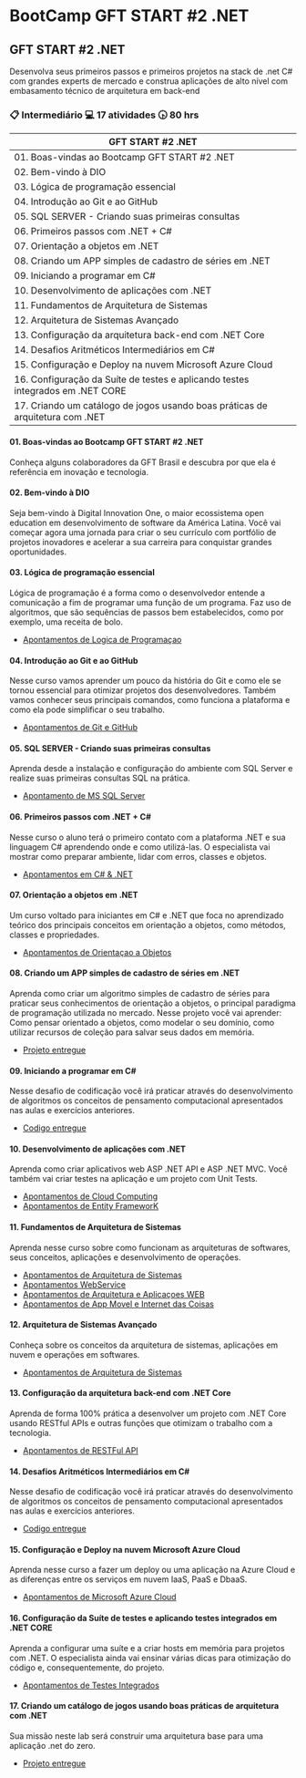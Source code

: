 # BootCamp GFT START #2 .NET

## GFT START #2 .NET

Desenvolva seus primeiros passos e primeiros projetos na stack de .net C# com grandes experts de mercado e construa aplicações de alto nível com embasamento técnico de arquitetura em back-end

### :clipboard: Intermediário   :computer: 17 atividades  :clock430: 80 hrs

| GFT START #2 .NET |
|-------------------------------------|
| 01. Boas-vindas ao Bootcamp GFT START #2 .NET |
| 02. Bem-vindo à DIO   |
| 03. Lógica de programação essencial |
| 04. Introdução ao Git e ao GitHub |
| 05. SQL SERVER - Criando suas primeiras consultas |
| 06. Primeiros passos com .NET + C#   |
| 07. Orientação a objetos em .NET  |
| 08. Criando um APP simples de cadastro de séries em .NET   |
| 09. Iniciando a programar em C#   |
| 10. Desenvolvimento de aplicações com .NET   |
| 11. Fundamentos de Arquitetura de Sistemas   |
| 12. Arquitetura de Sistemas Avançado   |
| 13. Configuração da arquitetura back-end com .NET Core   |
| 14. Desafios Aritméticos Intermediários em C#   |
| 15. Configuração e Deploy na nuvem Microsoft Azure Cloud   |
| 16. Configuração da Suíte de testes e aplicando testes integrados em .NET CORE   |
| 17. Criando um catálogo de jogos usando boas práticas de arquitetura com .NET  |

#### 01. Boas-vindas ao Bootcamp GFT START #2 .NET

Conheça alguns colaboradores da GFT Brasil e descubra por que ela é referência em inovação e tecnologia.

#### 02. Bem-vindo à DIO

Seja bem-vindo à Digital Innovation One, o maior ecossistema open education em desenvolvimento de software da América Latina. Você vai começar agora uma jornada para criar o seu currículo com portfólio de projetos inovadores e acelerar a sua carreira para conquistar grandes oportunidades.

#### 03. Lógica de programação essencial

Lógica de programação é a forma como o desenvolvedor entende a comunicação a fim de programar uma função de um programa. Faz uso de algoritmos, que são sequências de passos bem estabelecidos, como por exemplo, uma receita de bolo.

- [Apontamentos de Logica de Programaçao](https://github.com/VagnerBellacosa/Curso_LogicaDeProgramacao)

#### 04. Introdução ao Git e ao GitHub

Nesse curso vamos aprender um pouco da história do Git e como ele se tornou essencial para otimizar projetos dos desenvolvedores. Também vamos conhecer seus principais comandos, como funciona a plataforma e como ela pode simplificar o seu trabalho.

- [Apontamentos de Git e GitHub](https://github.com/VagnerBellacosa/Curso_GitHub)

#### 05. SQL SERVER - Criando suas primeiras consultas

Aprenda desde a instalação e configuração do ambiente com SQL Server e realize suas primeiras consultas SQL na prática.

- [Apontamento de MS SQL Server](https://github.com/VagnerBellacosa/Curso_MSSQLServer)

#### 06. Primeiros passos com .NET + C#

Nesse curso o aluno terá o primeiro contato com a plataforma .NET e sua linguagem C# aprendendo onde e como utilizá-las. O especialista vai mostrar como preparar ambiente, lidar com erros, classes e objetos.

- [Apontamentos em C# & .NET](https://github.com/VagnerBellacosa/Curso_C_Sharp)

#### 07. Orientação a objetos em .NET

Um curso voltado para iniciantes em C# e .NET que foca no aprendizado teórico dos principais conceitos em orientação a objetos, como métodos, classes e propriedades.

- [Apontamentos de Orientaçao a Objetos](https://github.com/VagnerBellacosa/Curso_OrientacaoObjetos)

#### 08. Criando um APP simples de cadastro de séries em .NET

Aprenda como criar um algoritmo simples de cadastro de séries para praticar seus conhecimentos de orientação a objetos, o principal paradigma de programação utilizada no mercado. Nesse projeto você vai aprender: Como pensar orientado a objetos, como modelar o seu domínio, como utilizar recursos de coleção para salvar seus dados em memória.

- [Projeto entregue](https://github.com/VagnerBellacosa/005_GRUDCadastroTVSeries)

#### 09. Iniciando a programar em C#

Nesse desafio de codificação você irá praticar através do desenvolvimento de algoritmos os conceitos de pensamento computacional apresentados nas aulas e exercícios anteriores.

- [Codigo entregue](https://github.com/VagnerBellacosa/Curso_C_Sharp/tree/main/Iniciando%20a%20programar%20em%20C%23)

#### 10. Desenvolvimento de aplicações com .NET

Aprenda como criar aplicativos web ASP .NET API e ASP .NET MVC. Você também vai criar testes na aplicação e um projeto com Unit Tests.

- [Apontamentos de Cloud Computing](https://github.com/VagnerBellacosa/Curso_CloudComputing)
- [Apontamentos de Entity FrameworK](https://github.com/VagnerBellacosa/Curso_EntityFramework)
 
#### 11. Fundamentos de Arquitetura de Sistemas

Aprenda nesse curso sobre como funcionam as arquiteturas de softwares, seus conceitos, aplicações e desenvolvimento de operações.

- [Apontamentos de Arquitetura de Sistemas](https://github.com/VagnerBellacosa/Curso_ArquiteturaDeDados)
- [Apontamentos WebService](https://github.com/VagnerBellacosa/Curso_WebService)
- [Apontamentos de Arquitetura e Aplicaçoes WEB](https://github.com/VagnerBellacosa/Curso_ArquiteturaAppWeb)
- [Apontamentos de App Movel e Internet das Coisas](https://github.com/VagnerBellacosa/Curso_AppMoveiInternetDasCoisas)

#### 12. Arquitetura de Sistemas Avançado

Conheça sobre os conceitos da arquitetura de sistemas, aplicações em nuvem e operações em softwares.

 - [Apontamentos de Arquitetura de Sistemas](https://github.com/VagnerBellacosa/Curso_ArquiteturaDeSistemas)


#### 13. Configuração da arquitetura back-end com .NET Core

Aprenda de forma 100% prática a desenvolver um projeto com .NET Core usando RESTful APIs e outras funções que otimizam o trabalho com a tecnologia.

- [Apontamentos de RESTFul API](https://github.com/VagnerBellacosa/Curso_RESTFulAPI)

#### 14. Desafios Aritméticos Intermediários em C#

Nesse desafio de codificação você irá praticar através do desenvolvimento de algoritmos os conceitos de pensamento computacional apresentados nas aulas e exercícios anteriores.

- [Codigo entregue](https://github.com/VagnerBellacosa/Curso_C_Sharp/tree/main/Desafios%20Aritm%C3%A9ticos%20Intermedi%C3%A1rios%20em%20C%23)

#### 15. Configuração e Deploy na nuvem Microsoft Azure Cloud

Aprenda nesse curso a fazer um deploy ou uma aplicação na Azure Cloud e as diferenças entre os serviços em nuvem IaaS, PaaS e DbaaS.

- [Apontamentos de Microsoft Azure Cloud](https://github.com/VagnerBellacosa/Curso_MicrosoftAzure)

#### 16. Configuração da Suíte de testes e aplicando testes integrados em .NET CORE

Aprenda a configurar uma suíte e a criar hosts em memória para projetos com .NET. O especialista ainda vai ensinar várias dicas para otimização do código e, consequentemente, do projeto.

- [Apontamentos de Testes Integrados](https://github.com/VagnerBellacosa/Curso_TestesIntegrados.NETCORE)

#### 17. Criando um catálogo de jogos usando boas práticas de arquitetura com .NET

Sua missão neste lab será construir uma arquitetura base para uma aplicação .net do zero.

- [Projeto entregue](https://github.com/VagnerBellacosa/007_CatalogoDeJogosDotNet)